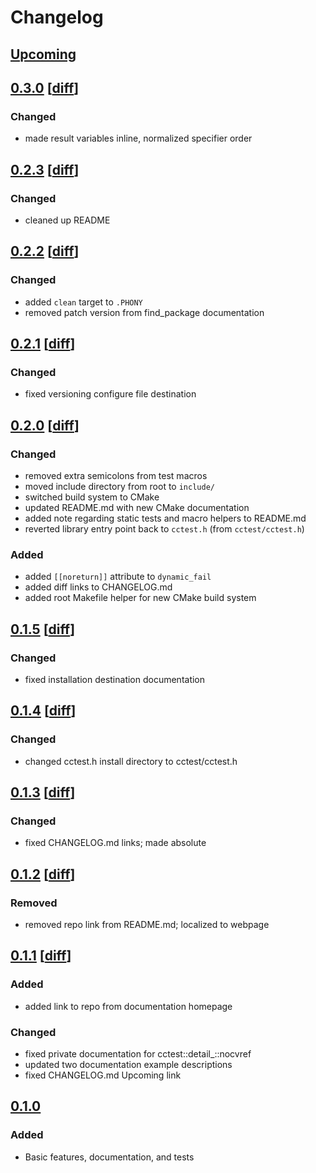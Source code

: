 # Changelog

## [Upcoming](https://github.com/jpcx/cctest/compare/0.3.0...devel)

## [0.3.0](https://github.com/jpcx/cctest/releases/tag/0.3.0) \[[diff](https://github.com/jpcx/cctest/compare/0.2.3...0.3.0)\]

### Changed

- made result variables inline, normalized specifier order

## [0.2.3](https://github.com/jpcx/cctest/releases/tag/0.2.3) \[[diff](https://github.com/jpcx/cctest/compare/0.2.2...0.2.3)\]

### Changed

- cleaned up README

## [0.2.2](https://github.com/jpcx/cctest/releases/tag/0.2.2) \[[diff](https://github.com/jpcx/cctest/compare/0.2.1...0.2.2)\]

### Changed

- added `clean` target to `.PHONY` 
- removed patch version from find_package documentation

## [0.2.1](https://github.com/jpcx/cctest/releases/tag/0.2.1) \[[diff](https://github.com/jpcx/cctest/compare/0.2.0...0.2.1)\]

### Changed

- fixed versioning configure file destination

## [0.2.0](https://github.com/jpcx/cctest/releases/tag/0.2.0) \[[diff](https://github.com/jpcx/cctest/compare/0.1.5...0.2.0)\]

### Changed

- removed extra semicolons from test macros
- moved include directory from root to `include/`
- switched build system to CMake
- updated README.md with new CMake documentation
- added note regarding static tests and macro helpers to README.md
- reverted library entry point back to `cctest.h` (from `cctest/cctest.h`)

### Added

- added `[[noreturn]]` attribute to `dynamic_fail`
- added diff links to CHANGELOG.md
- added root Makefile helper for new CMake build system

## [0.1.5](https://github.com/jpcx/cctest/releases/tag/0.1.5) \[[diff](https://github.com/jpcx/cctest/compare/0.1.4...0.1.5)\]

### Changed

- fixed installation destination documentation

## [0.1.4](https://github.com/jpcx/cctest/releases/tag/0.1.4) \[[diff](https://github.com/jpcx/cctest/compare/0.1.3...0.1.4)\]

### Changed

- changed cctest.h install directory to cctest/cctest.h

## [0.1.3](https://github.com/jpcx/cctest/releases/tag/0.1.3) \[[diff](https://github.com/jpcx/cctest/compare/0.1.2...0.1.3)\]

### Changed

- fixed CHANGELOG.md links; made absolute

## [0.1.2](https://github.com/jpcx/cctest/releases/tag/0.1.2) \[[diff](https://github.com/jpcx/cctest/compare/0.1.1...0.1.2)\]

### Removed

- removed repo link from README.md; localized to webpage

## [0.1.1](https://github.com/jpcx/cctest/releases/tag/0.1.1) \[[diff](https://github.com/jpcx/cctest/compare/0.1.0...0.1.1)\]

### Added

- added link to repo from documentation homepage

### Changed

- fixed private documentation for cctest::detail_::nocvref
- updated two documentation example descriptions
- fixed CHANGELOG.md Upcoming link

## [0.1.0](https://github.com/jpcx/cctest/releases/tag/0.1.0)

### Added

- Basic features, documentation, and tests

